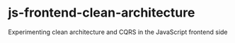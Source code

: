 # js-frontend-clean-architecture
Experimenting clean architecture and CQRS in the JavaScript frontend side
